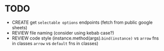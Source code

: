 # TODO

- CREATE get `selectable options` endpoints (fetch from public google sheets)
- REVIEW file naming (consider using kebab case?)
- REVIEW code style (instance.method(args).`bind(instance)` vs `arrow` fns in classes
                     `arrow` vs `default` fns in classes)